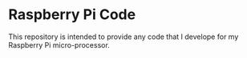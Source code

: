 # Raspberry Pi Code

This repository is intended to provide any code that I develope for my Raspberry Pi
micro-processor.

